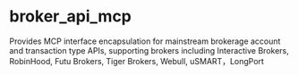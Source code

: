 # broker_api_mcp
Provides MCP interface encapsulation for mainstream brokerage account and transaction type APIs, supporting brokers including Interactive Brokers, RobinHood, Futu Brokers, Tiger Brokers, Webull, uSMART，LongPort
